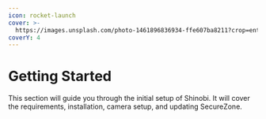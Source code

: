 ```yaml
---
icon: rocket-launch
cover: >-
  https://images.unsplash.com/photo-1461896836934-ffe607ba8211?crop=entropy&cs=srgb&fm=jpg&ixid=M3wxOTcwMjR8MHwxfHNlYXJjaHwzfHxzdGFydHxlbnwwfHx8fDE3MzE2MDQ0OTh8MA&ixlib=rb-4.0.3&q=85
coverY: 4
---
```


# Getting Started

This section will guide you through the initial setup of Shinobi. It will cover the requirements, installation, camera setup, and updating SecureZone.
